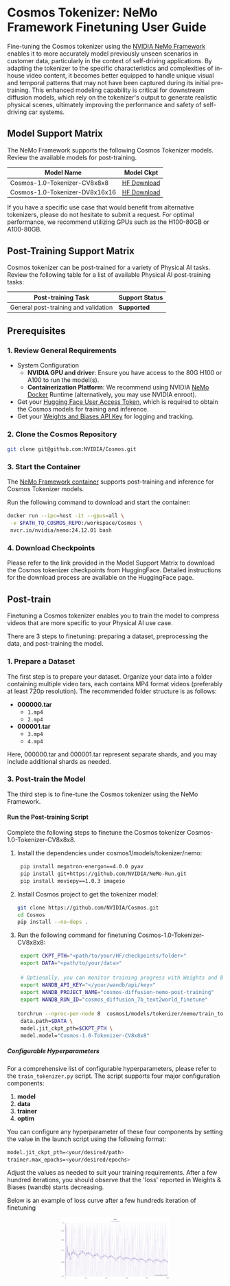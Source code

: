 # Cosmos Tokenizer: NeMo Framework Finetuning User Guide

Fine-tuning the Cosmos tokenizer using the [NVIDIA NeMo Framework](https://docs.nvidia.com/nemo-framework/user-guide/latest/overview.html) enables it to more accurately model previously unseen scenarios in customer data, particularly in the context of self-driving applications. By adapting the tokenizer to the specific characteristics and complexities of in-house video content, it becomes better equipped to handle unique visual and temporal patterns that may not have been captured during its initial pre-training. This enhanced modeling capability is critical for downstream diffusion models, which rely on the tokenizer's output to generate realistic physical scenes, ultimately improving the performance and safety of self-driving car systems.

## Model Support Matrix

The NeMo Framework supports the following Cosmos Tokenizer models. Review the available models for post-training.

| Model Name              | Model Ckpt           |
|-------------------------|----------------------------|
| Cosmos-1.0-Tokenizer-CV8x8x8          |  [HF Download](https://huggingface.co/nvidia/Cosmos-1.0-Tokenizer-CV8x8x8)       |
| Cosmos-1.0-Tokenizer-DV8x16x16        |  [HF Download](https://huggingface.co/nvidia/Cosmos-1.0-Tokenizer-DV8x16x16)     |

If you have a specific use case that would benefit from alternative tokenizers, please do not hesitate to submit a request. For optimal performance, we recommend utilizing GPUs such as the H100-80GB or A100-80GB.

## Post-Training Support Matrix

Cosmos tokenizer can be post-trained for a variety of Physical AI tasks. Review the following table for a list of available Physical AI post-training tasks:

| Post-training Task      | Support Status     |
|-------------------------|--------------------|
| General post-training and validation   | **Supported**      |

## Prerequisites

### 1. Review General Requirements

- System Configuration
  - **NVIDIA GPU and driver**: Ensure you have access to the 80G H100 or A100 to run the model(s).
  - **Containerization Platform**: We recommend using NVIDIA [NeMo Docker](https://catalog.ngc.nvidia.com/orgs/nvidia/containers/nemo/tags) Runtime (alternatively, you may use NVIDIA enroot).
- Get your [Hugging Face User Access Token](https://huggingface.co/docs/hub/en/security-tokens), which is required to obtain the Cosmos models for training and inference.
- Get your [Weights and Biases API Key](https://docs.wandb.ai/support/find_api_key/) for logging and tracking.

### 2. Clone the Cosmos Repository

```bash
git clone git@github.com:NVIDIA/Cosmos.git
```

### 3. Start the Container

The [NeMo Framework container](https://catalog.ngc.nvidia.com/orgs/nvidia/containers/nemo) supports post-training and inference for Cosmos Tokenizer models.

Run the following command to download and start the container:
   ```bash
   docker run --ipc=host -it --gpus=all \
    -v $PATH_TO_COSMOS_REPO:/workspace/Cosmos \
    nvcr.io/nvidia/nemo:24.12.01 bash
   ```

### 4. Download Checkpoints

Please refer to the link provided in the Model Support Matrix to download the Cosmos tokenizer checkpoints from HuggingFace. Detailed instructions for the download process are available on the HuggingFace page.

## Post-train

Finetuning a Cosmos tokenizer enables you to train the model to compress videos that are more specific to your Physical AI use case.

There are 3 steps to finetuning: preparing a dataset, preprocessing the data, and post-training the model.

### 1. Prepare a Dataset

The first step is to prepare your dataset. Organize your data into a folder containing multiple video tars, each contains MP4 format videos (preferably at least 720p resolution). The recommended folder structure is as follows:

- **000000.tar**
  - `1.mp4`
  - `2.mp4`
- **000001.tar**
  - `3.mp4`
  - `4.mp4`

Here, 000000.tar and 000001.tar represent separate shards, and you may include additional shards as needed.

### 3. Post-train the Model

The third step is to fine-tune the Cosmos tokenizer using the NeMo Framework.

#### Run the Post-training Script

Complete the following steps to finetune the Cosmos tokenizer Cosmos-1.0-Tokenizer-CV8x8x8.

1. Install the dependencies under cosmos1/models/tokenizer/nemo:
   ```bash
    pip install megatron-energon==4.0.0 pyav
    pip install git+https://github.com/NVIDIA/NeMo-Run.git
    pip install moviepy==1.0.3 imageio
   ```
2. Install Cosmos project to get the tokenizer model:
   ```bash
   git clone https://github.com/NVIDIA/Cosmos.git
   cd Cosmos   
   pip install --no-deps .
   ```
3. Run the following command for finetuning Cosmos-1.0-Tokenizer-CV8x8x8:
   ```bash
    export CKPT_PTH="<path/to/your/HF/checkpoints/folder>"
    export DATA="<path/to/your/data>"
    
    # Optionally, you can monitor training progress with Weights and Biases (wandb).
    export WANDB_API_KEY="</your/wandb/api/key>"
    export WANDB_PROJECT_NAME="cosmos-diffusion-nemo-post-training"
    export WANDB_RUN_ID="cosmos_diffusion_7b_text2world_finetune"

   torchrun --nproc-per-node 8  cosmos1/models/tokenizer/nemo/train_tokenizer.py --yes \
    data.path=$DATA \
    model.jit_ckpt_pth=$CKPT_PTH \
    model.model="Cosmos-1.0-Tokenizer-CV8x8x8"
   ```

##### Configurable Hyperparameters

For a comprehensive list of configurable hyperparameters, please refer to the `train_tokenizer.py` script. The script supports four major configuration components:

1. **model**
2. **data**
3. **trainer**
4. **optim**

You can configure any hyperparameter of these four components by setting the value in the launch script using the following format:

```bash
model.jit_ckpt_pth=<your/desired/path>
trainer.max_epochs=<your/desired/epochs>
```

Adjust the values as needed to suit your training requirements. After a few hundred iterations, you should observe that the 'loss' reported in Weights & Biases (wandb) starts decreasing.

Below is an example of loss curve after a few hundreds iteration of finetuning

<p align="center">
  <img src="./assets/loss.png" alt="Image description" width="50%">
</p>
